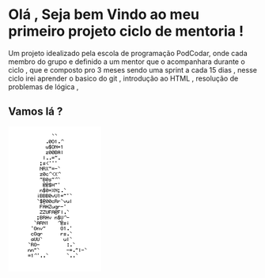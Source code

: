 # Olá , Seja bem Vindo ao meu primeiro projeto ciclo de mentoria !
Um projeto idealizado pela escola de programação PodCodar,
onde cada membro do grupo e definido a um mentor que o acompanhara
durante o ciclo , que e composto pro 3 meses sendo uma sprint a cada
15 dias , nesse ciclo irei aprender o basico do git , introdução ao HTML ,
resolução de problemas de lógica ,  
## Vamos lá ?
![Homen letra](https://github.com/Guilherme-BS/Ciclo-de-Mentoria/blob/main/GifsAnimados119.gif)
